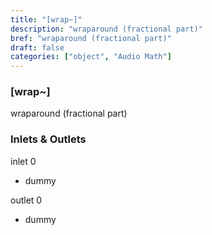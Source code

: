 ```yaml
---
title: "[wrap~]"
description: "wraparound (fractional part)"
bref: "wraparound (fractional part)"
draft: false
categories: ["object", "Audio Math"]
---
```


### [wrap~]

wraparound (fractional part)

### Inlets & Outlets

inlet 0

 - dummy

outlet 0

 - dummy
 
